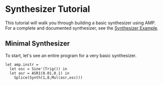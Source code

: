 Synthesizer Tutorial
====================

This tutorial will walk you through building a basic synthesizer using AMP.
For a complete and documented synthesizer, see the [Synthesizer
Example](../ex/synth.ml).

## Minimal Synthesizer

To start, let's see an entire program for a very basic synthesizer.

    let amp.instr =
      let osc = Sine'(Trig()) in
      let asr = ASR1(0.01,0.1) in
        Splice(Synth(1,8,Mul(asr,osc)))
